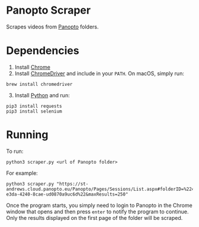 # Panopto Scraper
Scrapes videos from [Panopto](https://www.panopto.com/) folders.

# Dependencies
1) Install [Chrome](https://www.google.com/chrome/)
2) Install [ChromeDriver](https://sites.google.com/a/chromium.org/chromedriver/downloads) and include in your `PATH`. On macOS, simply run:
```
brew install chromedriver
```

3) Install [Python](https://www.python.org/downloads/) and run:
```
pip3 install requests
pip3 install selenium
```

# Running
To run:

```
python3 scraper.py <url of Panopto folder>
```

For example:

```
python3 scraper.py "https://st-andrews.cloud.panopto.eu/Panopto/Pages/Sessions/List.aspx#folderID=%224e1b0a53-e3da-4240-8cae-ud0870a9uc6d%22&maxResults=250"
```

Once the program starts, you simply need to login to Panopto in the Chrome window that opens and then press `enter` to notify the program to continue. Only the results displayed on the first page of the folder will be scraped.